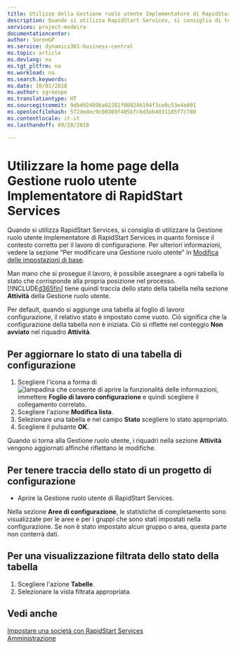 ```yaml
---
title: Utilizzo della Gestione ruolo utente Implementatore di RapidStart Services | Documenti Microsoft
description: Quando si utilizza RapidStart Services, si consiglia di tenere traccia del proprio lavoro e di utilizzare la Gestione ruolo utente Implementatore di RapidStart Services in quanto fornisce il contesto corretto per il lavoro di configurazione.
services: project-madeira
documentationcenter: 
author: SorenGP
ms.service: dynamics365-business-central
ms.topic: article
ms.devlang: na
ms.tgt_pltfrm: na
ms.workload: na
ms.search.keywords: 
ms.date: 10/01/2018
ms.author: sgroespe
ms.translationtype: HT
ms.sourcegitcommit: 9dbd92409ba02281f008246194f3ce0c53e4e001
ms.openlocfilehash: 572dedec9c00369f405bfc6d3eb4031185f7c780
ms.contentlocale: it-it
ms.lasthandoff: 09/28/2018

---
```

# <a name="use-the-rapidstart-services-implementer-role-center"></a>Utilizzare la home page della Gestione ruolo utente Implementatore di RapidStart Services
Quando si utilizza RapidStart Services, si consiglia di utilizzare la Gestione ruolo utente Implementatore di RapidStart Services in quanto fornisce il contesto corretto per il lavoro di configurazione. Per ulteriori informazioni, vedere la sezione “Per modificare una Gestione ruolo utente" in [Modifica delle impostazioni di base](ui-change-basic-settings.md).

Man mano che si prosegue il lavoro, è possibile assegnare a ogni tabella lo stato che corrisponde alla propria posizione nel processo. [!INCLUDE[d365fin](includes/d365fin_md.md)] tiene quindi traccia dello stato della tabella nella sezione **Attività** della Gestione ruolo utente.  

Per default, quando si aggiunge una tabella al foglio di lavoro configurazione, il relativo stato è impostato come vuoto. Ciò significa che la configurazione della tabella non è iniziata. Ciò si riflette nel conteggio **Non avviato** nel riquadro **Attività**.  

## <a name="to-update-the-status-of-a-configuration-table"></a>Per aggiornare lo stato di una tabella di configurazione  
1.  Scegliere l'icona a forma di ![lampadina che consente di aprire la funzionalità delle informazioni](media/ui-search/search_small.png "Informazioni sull'operazione che si desidera eseguire"), immettere **Foglio di lavoro configurazione** e quindi scegliere il collegamento correlato.  
2.  Scegliere l'azione **Modifica lista**.  
3.  Selezionare una tabella e nel campo **Stato** scegliere lo stato appropriato.  
4.  Scegliere il pulsante **OK**.  

Quando si torna alla Gestione ruolo utente, i riquadri nella sezione **Attività** vengono aggiornati affinché riflettano le modifiche.  

## <a name="to-track-the-status-of-a-configuration-project"></a>Per tenere traccia dello stato di un progetto di configurazione  
- Aprire la Gestione ruolo utente di RapidStart Services.  

Nella sezione **Aree di configurazione**, le statistiche di completamento sono visualizzate per le aree e per i gruppi che sono stati impostati nella configurazione. Se non è stato impostato alcun gruppo o area, questa parte non conterrà dati.  

## <a name="to-see-a-filtered-view-of-table-status"></a>Per una visualizzazione filtrata dello stato della tabella  
1. Scegliere l'azione **Tabelle**.  
2. Selezionare la vista filtrata appropriata.  

## <a name="see-also"></a>Vedi anche  
[Impostare una società con RapidStart Services](admin-set-up-a-company-with-rapidstart.md)  
[Amministrazione](admin-setup-and-administration.md)


